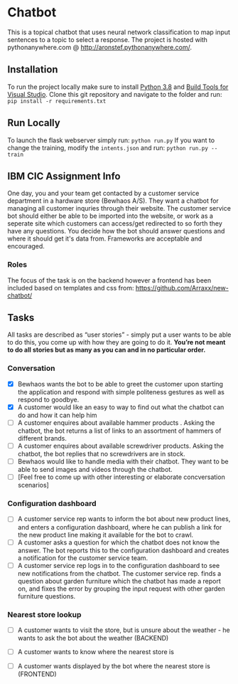 # Chatbot
This is a topical chatbot that uses neural network classification to map input sentences to a topic to select a response.
The project is hosted with pythonanywhere.com @ http://aronstef.pythonanywhere.com/.

## Installation
To run the project locally make sure to install [Python 3.8](https://www.python.org/downloads/) and [Build Tools for Visual Studio](https://visualstudio.microsoft.com/downloads/#build-tools-for-visual-studio-2019).
Clone this git repository and navigate to the folder and run: `pip install -r requirements.txt`

## Run Locally
To launch the flask webserver simply run:
`python run.py`
If you want to change the training, modify the `intents.json` and run:
`python run.py --train`

## IBM CIC Assignment Info
One day, you and your team get contacted by a customer service department in a hardware store (Bewhaos A/S). They want a chatbot for managing all customer inquries through their website.
The customer service bot should either be able to be imported into the website, or work as a seperate site which customers can access/get redirected to so forth they have any questions.
You decide how the bot should answer questions and where it should get it's data from. Frameworks are acceptable and encouraged.

### Roles
The focus of the task is on the backend however a frontend has been included based on templates and css from: https://github.com/Arraxx/new-chatbot/

## Tasks
All tasks are described as “user stories” - simply put a user wants to be able to do this, you come up with how they are going to do it. **You’re not meant to do all stories but as many as you can and in no particular order.**

### Conversation
- [x] Bewhaos wants the bot to be able to greet the customer upon starting the application and respond with simple politeness gestures as well as respond to goodbye.
- [x] A customer would like an easy to way to find out what the chatbot can do and how it can help him
- [ ] A customer enquires about available hammer products . Asking the chatbot, the bot returns a list of links to an assortment of hammers of different brands.
- [ ] A customer enquires about available screwdriver products. Asking the chatbot, the bot replies that no screwdrivers are in stock.
- [ ] Bewhaos would like to handle media with their chatbot. They want to be able to send images and videos through the chatbot.
- [ ] [Feel free to come up with other interesting or elaborate concversation scenarios]
### Configuration dashboard
- [ ] A customer service rep wants to inform the bot about new product lines, and enters a configuration dashboard, where he can publish a link for the new product line making it available for the bot to crawl.
- [ ] A customer asks a question for which the chatbot does not know the answer. The bot reports this to the configuration dashboard and creates a notification for the customer service team.
- [ ] A customer service rep logs in to the configuration dashboard to see new notifications from the chatbot. The customer service rep. finds a question about garden furniture which the chatbot has made a report on, and fixes the error by grouping the input request with other garden furniture questions.
### Nearest store lookup
- [ ] A customer wants to visit the store, but is unsure about the weather - he wants to ask the bot about the weather (BACKEND)
- [ ] A customer wants to know where the nearest store is
- [ ] A customer wants displayed by the bot where the nearest store is (FRONTEND) 


